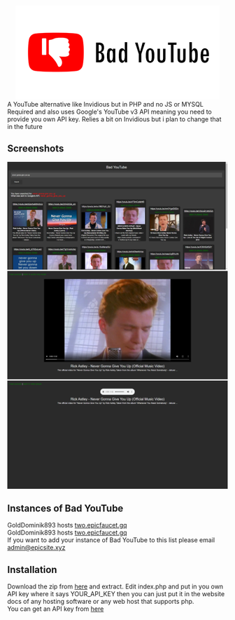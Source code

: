 <div align="center">
  <img src="screenshots/BYT_BETA3_ICON.png">
</div>
A YouTube alternative like Invidious but in PHP and no JS or MYSQL Required and also uses Google's YouTube v3 API meaning you need to provide you own API key.
Relies a bit on Invidious but i plan to change that in the future

## Screenshots
<img src="screenshots/search_example.png">
<img src="screenshots/video_player_example.png">
<img src="screenshots/audio_only_mode_example.png">

## Instances of Bad YouTube
GoldDominik893 hosts [two.epicfaucet.gq](https://two.epicfaucet.gq)<br>
GoldDominik893 hosts [two.epicfaucet.gq](https://two.epicfaucet.gq)<br>
If you want to add your instance of Bad YouTube to this list please email [admin@epicsite.xyz](admin@epicsite.xyz)

## Installation
Download the zip from [here](https://github.com/GoldDominik893/bad-youtube/archive/refs/heads/main.zip) and extract. Edit index.php and put in you own API key where it says YOUR_API_KEY then you can just put it in the website docs of any hosting software or any web host that supports php.<br>
You can get an API key from [here](https://console.cloud.google.com)
